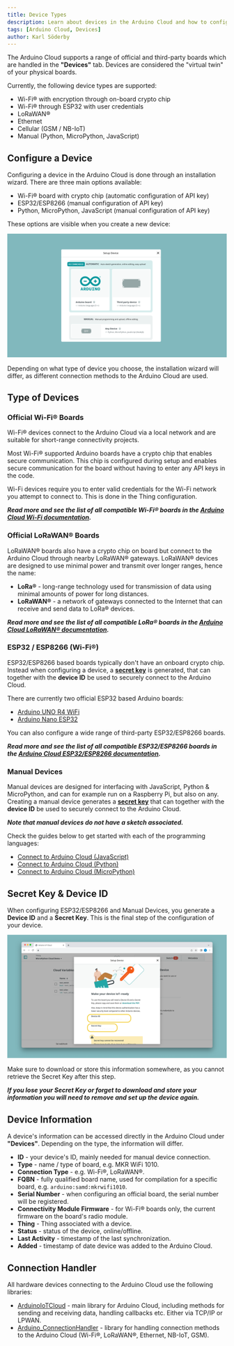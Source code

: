 ```yaml
---
title: Device Types
description: Learn about devices in the Arduino Cloud and how to configure them.
tags: [Arduino Cloud, Devices]
author: Karl Söderby
---
```


The Arduino Cloud supports a range of official and third-party boards which are handled in the **"Devices"** tab. Devices are considered the "virtual twin" of your physical boards.

Currently, the following device types are supported:
- Wi-Fi® with encryption through on-board crypto chip
- Wi-Fi® through ESP32 with user credentials
- LoRaWAN®
- Ethernet
- Cellular (GSM / NB-IoT)
- Manual (Python, MicroPython, JavaScript)

## Configure a Device

Configuring a device in the Arduino Cloud is done through an installation wizard. There are three main options available:
- Wi-Fi® board with crypto chip (automatic configuration of API key)
- ESP32/ESP8266 (manual configuration of API key)
- Python, MicroPython, JavaScript (manual configuration of API key)

These options are visible when you create a new device:

![Device options.](assets/device-type.png)

Depending on what type of device you choose, the installation wizard will differ, as different connection methods to the Arduino Cloud are used.

## Type of Devices

### Official Wi-Fi® Boards

Wi-Fi® devices connect to the Arduino Cloud via a local network and are suitable for short-range connectivity projects.

Most Wi-Fi® supported Arduino boards have a crypto chip that enables secure communication. This chip is configured during setup and enables secure communication for the board without having to enter any API keys in the code.

Wi-Fi devices require you to enter valid credentials for the Wi-Fi network you attempt to connect to. This is done in the Thing configuration. 

***Read more and see the list of all compatible Wi-Fi® boards in the [Arduino Cloud Wi-Fi documentation](/arduino-cloud/hardware/wifi).***

### Official LoRaWAN® Boards

LoRaWAN® boards also have a crypto chip on board but connect to the Arduino Cloud through nearby LoRaWAN® gateways. LoRaWAN® devices are designed to use minimal power and transmit over longer ranges, hence the name:
- **LoRa®** - long-range technology used for transmission of data using minimal amounts of power for long distances.
- **LoRaWAN®** - a network of gateways connected to the Internet that can receive and send data to LoRa® devices.

***Read more and see the list of all compatible LoRa® boards in the [Arduino Cloud LoRaWAN® documentation](/arduino-cloud/hardware/lora).***

### ESP32 / ESP8266 (Wi-Fi®)

ESP32/ESP8266 based boards typically don't have an onboard crypto chip. Instead when configuring a device, a **[secret key](#secret-key--device-id)** is generated, that can together with the **device ID** be used to securely connect to the Arduino Cloud.

There are currently two official ESP32 based Arduino boards:
- [Arduino UNO R4 WiFi](https://store.arduino.cc/products/uno-r4-wifi)
- [Arduino Nano ESP32](https://store.arduino.cc/products/nano-esp32)

You can also configure a wide range of third-party ESP32/ESP8266 boards.

***Read more and see the list of all compatible ESP32/ESP8266 boards in the [Arduino Cloud ESP32/ESP8266 documentation](/arduino-cloud/hardware/wifi#configure-esp-boards).***

### Manual Devices

Manual devices are designed for interfacing with JavaScript, Python & MicroPython, and can for example run on a Raspberry Pi, but also on any. Creating a manual device generates a **[secret key](#secret-key--device-id)** that can together with the **device ID** be used to securely connect to the Arduino Cloud.

***Note that manual devices do not have a sketch associated.***

Check the guides below to get started with each of the programming languages:

- [Connect to Arduino Cloud (JavaScript)](/arduino-cloud/guides/javascript)
- [Connect to Arduino Cloud (Python)](/arduino-cloud/guides/python)
- [Connect to Arduino Cloud (MicroPython)](/arduino-cloud/guides/micropython)

## Secret Key & Device ID

When configuring ESP32/ESP8266 and Manual Devices, you generate a **Device ID** and a **Secret Key**. This is the final step of the configuration of your device.

![Your Device ID / Secret Key.](assets/device-key.png)

Make sure to download or store this information somewhere, as you cannot retrieve the Secret Key after this step.

***If you lose your Secret Key or forget to download and store your information you will need to remove and set up the device again.***

## Device Information

A device's information can be accessed directly in the Arduino Cloud under **"Devices"**. Depending on the type, the information will differ.

- **ID** - your device's ID, mainly needed for manual device connection.
- **Type** - name / type of board, e.g. MKR WiFi 1010.
- **Connection Type** - e.g. Wi-Fi®, LoRaWAN®.
- **FQBN** - fully qualified board name, used for compilation for a specific board, e.g. `arduino:samd:mkrwifi1010`.
- **Serial Number** - when configuring an official board, the serial number will be registered.
- **Connectivity Module Firmware** - for Wi-Fi® boards only, the current firmware on the board's radio module.
- **Thing** - Thing associated with a device.
- **Status** - status of the device, online/offline.
- **Last Activity** - timestamp of the last synchronization.
- **Added** - timestamp of date device was added to the Arduino Cloud.

## Connection Handler

All hardware devices connecting to the Arduino Cloud use the following libraries:
- [ArduinoIoTCloud](https://github.com/arduino-libraries/ArduinoIoTCloud) - main library for Arduino Cloud, including methods for sending and receiving data, handling callbacks etc. Either via TCP/IP or LPWAN.
- [Arduino_ConnectionHandler](https://github.com/arduino-libraries/Arduino_ConnectionHandler) - library for handling connection methods to the Arduino Cloud (Wi-Fi®, LoRaWAN®, Ethernet, NB-IoT, GSM).
